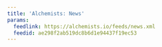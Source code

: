 ```yaml
---
title: 'Alchemists: News'
params:
  feedlink: https://alchemists.io/feeds/news.xml
  feedid: ae298f2ab519dc8b6d1e94437f19ec53
---
```

